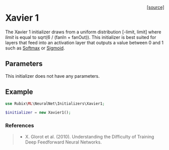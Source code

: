<span style="float:right;"><a href="https://github.com/RubixML/ML/blob/master/src/NeuralNet/Initializers/Xavier1.php">[source]</a></span>

# Xavier 1
The Xavier 1 initializer draws from a uniform distribution [-limit, limit] where *limit* is equal to sqrt(6 / (fanIn + fanOut)). This initializer is best suited for layers that feed into an activation layer that outputs a value between 0 and 1 such as [Softmax](../activation-functions/softmax.md) or [Sigmoid](../activation-functions/sigmoid.md).

## Parameters
This initializer does not have any parameters.

## Example
```php
use Rubix\ML\NeuralNet\Initializers\Xavier1;

$initializer = new Xavier1();
```

### References
>- X. Glorot et al. (2010). Understanding the Difficulty of Training Deep Feedforward Neural Networks.